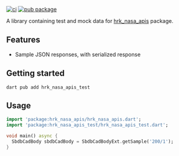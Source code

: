 [![ci](https://github.com/hrishikesh-kadam/hrk_nasa_apis.dart/actions/workflows/ci.yaml/badge.svg)](https://github.com/hrishikesh-kadam/hrk_nasa_apis.dart/actions/workflows/ci.yaml)
[![pub package](https://img.shields.io/pub/v/hrk_nasa_apis_test.svg)](https://pub.dev/packages/hrk_nasa_apis_test)

A library containing test and mock data for [hrk_nasa_apis] package.

## Features

- Sample JSON responses, with serialized response

## Getting started

```console
dart pub add hrk_nasa_apis_test
```

## Usage

```dart
import 'package:hrk_nasa_apis/hrk_nasa_apis.dart';
import 'package:hrk_nasa_apis_test/hrk_nasa_apis_test.dart';

void main() async {
  SbdbCadBody sbdbCadBody = SbdbCadBodyExt.getSample('200/1');
}
```

[hrk_nasa_apis]: https://pub.dev/packages/hrk_nasa_apis
